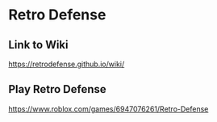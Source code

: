 # Retro Defense

## Link to Wiki
https://retrodefense.github.io/wiki/

## Play Retro Defense
https://www.roblox.com/games/6947076261/Retro-Defense
